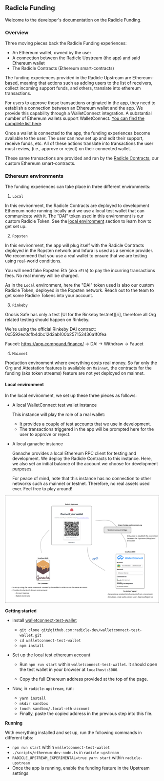 ## Radicle Funding

Welcome to the developer's documentation on the Radicle Funding.

### Overview

Three moving pieces back the Radicle Funding experiences:

- An Ethereum wallet, owned by the user
- A connection between the Radicle Upstream (the app) and said Ethereum wallet
- The Radicle Contracts (Ethereum smart-contracts)

The funding experiences provided in the Radicle Upstream are Ethereum-based,
meaning that actions such as adding users to the list of receivers, collect
incoming support funds, and others, translate into ethereum transactions.

For users to approve those transactions originated in the app, they need to
establish a connection between an Ethereum wallet and the app. We provide this
capability through a WalletConnect integration. A substantial number of Ethereum
wallets support WalletConnect. [You can find the complete list here][wcw].

Once a wallet is connected to the app, the funding experiences become available
to the user. The user can now set up and edit their support, receive funds, etc.
All of these actions translate into transactions the user must review, (i.e.,
approve or reject) on their connected wallet.

These same transactions are provided and ran by the [Radicle Contracts][rc], our
custom Ethereum smart-contracts.

### Ethereum environments

The funding experiences can take place in three different environments:

1. `Local`

  In this environment, the Radicle Contracts are deployed to development Ethereum
  node running locally and we use a local test wallet that can communicate with it.
  The "DAI" token used in this environment is our custom Radicle Token. See the
  [local environment](#local-environment) section to learn how to get set up.


2. `Ropsten`

  In this environment, the app will plug itself with the Radicle Contracts deployed
  in the Ropsten network and Infura is used as a service provider. We recommend that
  you use a real wallet to ensure that we are testing using real-world conditions.

  You will need fake Ropsten Eth (aka `rEth`) to pay the incurring transactions fees.
  No real money will be charged.

  As in the `Local` environment, here the "DAI" token used is also our custom Radicle
  Token, deployed in the Ropsten network. Reach out to the team to get some Radicle
  Tokens into your account.

3. `Rinkeby`

  Gnosis Safe has only a test [UI for the Rinkeby testnet][ri], therefore all
  Org related testing should happen on Rinkeby.

  We're using the official Rinkeby DAI contract:
    0x5592ec0cfb4dbc12d3ab100b257153436a1f0fea

  Faucet: https://app.compound.finance/ -> DAI -> Withdraw -> Faucet

4. `Mainnet`

  Production environment where everything costs real money. So far only the Org
  and Attestation features is available on `Mainnet`, the contracts for the
  funding (aka token streams) feature are not yet deployed on mainnet.


#### Local environment

In the local environment, we set up these three pieces as follows:

- A local WalletConnect test wallet instance

  This instance will play the role of a real wallet:
    - It provides a couple of test accounts that we use in development.
    - The transactions triggered in the app will be prompted here for the user
      to approve or reject.

- A local ganache instance

  Ganache provides a local Ethereum RPC client for testing and development. We deploy the
  Radicle Contracts to this instance. Here, we also set an initial
  balance of the account we choose for development purposes.

  For peace of mind, note that this instance has no connection to other networks
  such as mainnet or testnet. Therefore, no real assets used ever. Feel free
  to play around!

![Radicle Funding Development Set up][dev-setup]

**Getting started**

- Install [walletconnect-test-wallet][wctw]

  - `git clone git@github.com:radicle-dev/walletconnect-test-wallet.git`
  - `cd walletconnect-test-wallet`
  - `npm install`

- Set up the local test ethereum account

  - Run `npm run start` within `walletconnect-test-wallet`. It should open the
    test wallet in your browser at `localhost:3000`.

  - Copy the full Ethereum address provided at the top of the page.

- Now, in `radicle-upstream`, run:

  - `yarn install`
  - `mkdir sandbox`
  - `touch sandbox/.local-eth-account`
  - Finally, paste the copied address in the previous step into this file.

**Running**

With everything installed and set up, run the following commands in different
tabs:

- `npm run start` within `walletconnect-test-wallet`
- `./scripts/ethereum-dev-node.ts` in `radicle-upstream`
- `RADICLE_UPSTREAM_EXPERIMENTAL=true yarn start` within `radicle-upstream`
- Once the app is running, enable the funding feature in the Upstream settings


[wcw]:https://walletconnect.org/wallets/
[wctw]:https://github.com/radicle-dev/walletconnect-test-wallet
[rc]:https://github.com/radicle-dev/radicle-contracts
[dev-setup]:./funding-dev-setup.svg "Radicle Funding Development Set up"
